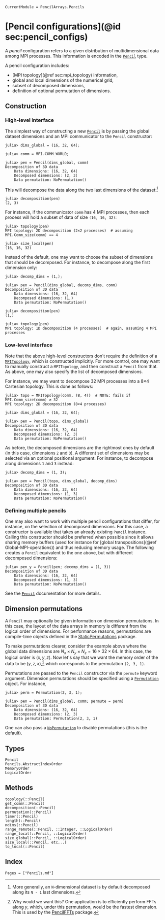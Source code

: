 ```@meta
CurrentModule = PencilArrays.Pencils
```

# [Pencil configurations](@id sec:pencil_configs)

A *pencil* configuration refers to a given distribution of multidimensional
data among MPI processes.
This information is encoded in the [`Pencil`](@ref) type.

A pencil configuration includes:
- [MPI topology](@ref sec:mpi_topology) information,
- global and local dimensions of the numerical grid,
- subset of decomposed dimensions,
- definition of optional permutation of dimensions.

## Construction

### High-level interface

The simplest way of constructing a new [`Pencil`](@ref) is by passing the
global dataset dimensions and an MPI communicator to the `Pencil` constructor:

```julia-repl
julia> dims_global = (16, 32, 64);

julia> comm = MPI.COMM_WORLD;

julia> pen = Pencil(dims_global, comm)
Decomposition of 3D data
    Data dimensions: (16, 32, 64)
    Decomposed dimensions: (2, 3)
    Data permutation: NoPermutation()
```

This will decompose the data along the two last dimensions of the dataset:[^1]

```julia-repl
julia> decomposition(pen)
(2, 3)
```

For instance, if the communicator `comm` has 4 MPI processes, then each process will hold a subset of data of size `(16, 16, 32)`:

```julia-repl
julia> topology(pen)
MPI topology: 2D decomposition (2×2 processes)  # assuming MPI.Comm_size(comm) == 4

julia> size_local(pen)
(16, 16, 32)
```

Instead of the default, one may want to choose the subset of dimensions that
should be decomposed.
For instance, to decompose along the first dimension only:

```julia-repl
julia> decomp_dims = (1,);

julia> pen = Pencil(dims_global, decomp_dims, comm)
Decomposition of 3D data
    Data dimensions: (16, 32, 64)
    Decomposed dimensions: (1,)
    Data permutation: NoPermutation()

julia> decomposition(pen)
(1,)

julia> topology(pen)
MPI topology: 1D decomposition (4 processes)  # again, assuming 4 MPI processes
```


### Low-level interface

Note that the above high-level constructors don't require the definition of
a [`MPITopology`](@ref), which is constructed implicitly.
For more control, one may want to manually construct a `MPITopology`, and then construct a `Pencil` from that.
As above, one may also specify the list of decomposed dimensions.

For instance, we may want to decompose 32 MPI processes into a 8×4 Cartesian
topology.
This is done as follows:

```julia-repl
julia> topo = MPITopology(comm, (8, 4))  # NOTE: fails if MPI.Comm_size(comm) ≠ 32
MPI topology: 2D decomposition (8×4 processes)

julia> dims_global = (16, 32, 64);

julia> pen = Pencil(topo, dims_global)
Decomposition of 3D data
    Data dimensions: (16, 32, 64)
    Decomposed dimensions: (2, 3)
    Data permutation: NoPermutation()
```

As before, the decomposed dimensions are the rightmost ones by default (in this
case, dimensions `2` and `3`). A different set of dimensions may be
selected via an optional positional argument.
For instance, to decompose along dimensions `1` and `3` instead:

```julia-repl
julia> decomp_dims = (1, 3);

julia> pen = Pencil(topo, dims_global, decomp_dims)
Decomposition of 3D data
    Data dimensions: (16, 32, 64)
    Decomposed dimensions: (1, 3)
    Data permutation: NoPermutation()
```

### Defining multiple pencils

One may also want to work with multiple pencil configurations that differ, for
instance, on the selection of decomposed dimensions.
For this case, a constructor is available that takes an already existing
`Pencil` instance.
Calling this constructor should be preferred when possible since it allows
sharing memory buffers (used for instance for [global transpositions](@ref
Global-MPI-operations)) and thus reducing memory usage.
The following creates a `Pencil` equivalent to the one above, but with
different decomposed dimensions:

```julia-repl
julia> pen_y = Pencil(pen; decomp_dims = (1, 3))
Decomposition of 3D data
    Data dimensions: (16, 32, 64)
    Decomposed dimensions: (1, 3)
    Data permutation: NoPermutation()
```

See the [`Pencil`](@ref) documentation for more details.

## Dimension permutations

A `Pencil` may optionally be given information on dimension permutations.
In this case, the layout of the data arrays in memory is different from the
logical order of dimensions.
For performance reasons, permutations are compile-time objects defined in the
[StaticPermutations](https://github.com/jipolanco/StaticPermutations.jl)
package.

To make permutations clearer, consider the example above where the global data
dimensions are $N_x × N_y × N_z = 16 × 32 × 64$.
In this case, the logical order is $(x, y, z)$.
Now let's say that we want the memory order of the data to be $(y, z, x)$,[^2]
which corresponds to the permutation `(2, 3, 1)`.

Permutations are passed to the `Pencil` constructor via the `permute` keyword
argument.
Dimension permutations should be specified using a
[`Permutation`](https://jipolanco.github.io/StaticPermutations.jl/stable/#StaticPermutations.Permutation)
object.
For instance,

```julia-repl
julia> perm = Permutation(2, 3, 1);

julia> pen = Pencil(dims_global, comm; permute = perm)
Decomposition of 3D data
    Data dimensions: (16, 32, 64)
    Decomposed dimensions: (2, 3)
    Data permutation: Permutation(2, 3, 1)
```

One can also pass a
[`NoPermutation`](https://jipolanco.github.io/StaticPermutations.jl/stable/#StaticPermutations.NoPermutation)
to disable permutations (this is the default).

## Types

```@docs
Pencil
Pencils.AbstractIndexOrder
MemoryOrder
LogicalOrder
```

## Methods

```@docs
topology(::Pencil)
get_comm(::Pencil)
decomposition(::Pencil)
permutation(::Pencil)
timer(::Pencil)
length(::Pencil)
ndims(::Pencil)
range_remote(::Pencil, ::Integer, ::LogicalOrder)
range_local(::Pencil, ::LogicalOrder)
size_global(::Pencil, ::LogicalOrder)
size_local(::Pencil, etc...)
to_local(::Pencil)
```

## Index

```@index
Pages = ["Pencils.md"]
```

[^1]:
    More generally, an ``N``-dimensional dataset is by default decomposed along its ``N - 1`` last dimensions.

[^2]:
    Why would we want this?
    One application is to efficiently perform FFTs along $y$, which, under
    this permutation, would be the fastest dimension.
    This is used by the [PencilFFTs](https://github.com/jipolanco/PencilFFTs.jl) package.
